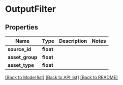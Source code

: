 # OutputFilter

## Properties
Name | Type | Description | Notes
------------ | ------------- | ------------- | -------------
**source_id** | **float** |  | 
**asset_group** | **float** |  | 
**asset_type** | **float** |  | 

[[Back to Model list]](../README.md#documentation-for-models) [[Back to API list]](../README.md#documentation-for-api-endpoints) [[Back to README]](../README.md)


